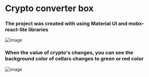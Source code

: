 # Crypto converter box

### The project was created with using Material UI and mobx-react-lite libraries

![image](https://user-images.githubusercontent.com/69147255/191250200-22501ad6-ae69-463a-bc00-650f23310282.png)

### When the value of crypto's changes, you can see the background color of cellars changes to green or red color
![image](https://user-images.githubusercontent.com/69147255/191249921-6599d324-0657-4fed-99a4-956043aa431d.png)
